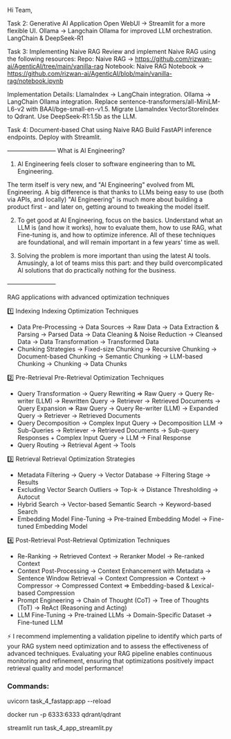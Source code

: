 Hi Team,

Task 2: Generative AI Application
Open WebUI → Streamlit for a more flexible UI.
Ollama → Langchain Ollama for improved LLM orchestration.
LangChain & DeepSeek-R1


Task 3: Implementing Naive RAG
Review and implement Naive RAG using the following resources:
Repo: Naive RAG → https://github.com/rizwan-ai/AgenticAI/tree/main/vanilla-rag
Notebook: Naive RAG Notebook → https://github.com/rizwan-ai/AgenticAI/blob/main/vanilla-rag/notebook.ipynb

Implementation Details:
LlamaIndex → LangChain integration.
Ollama → LangChain Ollama integration.
Replace sentence-transformers/all-MiniLM-L6-v2 with BAAI/bge-small-en-v1.5.
Migrate LlamaIndex VectorStoreIndex to Qdrant.
Use DeepSeek-R1:1.5b as the LLM.


Task 4: Document-based Chat using Naive RAG
Build FastAPI inference endpoints.
Deploy with Streamlit.


————————
What is Al Engineering?

1. Al Engineering feels closer to software engineering than to ML Engineering.

The term itself is very new, and "Al Engineering" evolved from ML Engineering. A big difference is that thanks to LLMs being easy to use (both via APIs, and locally) "Al Engineering" is much more about building a product first - and later on, getting around to tweaking the model itself.

2. To get good at Al Engineering, focus on the basics.
Understand what an LLM is (and how it works), how to evaluate them, how to use RAG, what Fine-tuning is, and how to optimize inference. All of these techniques are foundational, and will remain important in a few years' time as well.

3. Solving the problem is more important than using the latest Al tools.
Amusingly, a lot of teams miss this part: and they build overcomplicated Al solutions that do practically nothing for the business.

————————

RAG applications with advanced optimization techniques

1️⃣ Indexing
Indexing Optimization Techniques
- Data Pre-Processing
 -> Data Sources → Raw Data
 -> Data Extraction & Parsing → Parsed Data
 -> Data Cleaning & Noise Reduction → Cleansed Data
 -> Data Transformation → Transformed Data
- Chunking Strategies
 -> Fixed-size Chunking
 -> Recursive Chunking
 -> Document-based Chunking
 -> Semantic Chunking
 -> LLM-based Chunking
 -> Chunking → Data Chunks

2️⃣ Pre-Retrieval
Pre-Retrieval Optimization Techniques
- Query Transformation
 -> Query Rewriting
 => Raw Query → Query Re-writer (LLM) → Rewritten Query → Retriever → Retrieved Documents
 -> Query Expansion
 => Raw Query → Query Re-writer (LLM) → Expanded Query → Retriever → Retrieved Documents
- Query Decomposition
 -> Complex Input Query → Decomposition LLM → Sub-Queries → Retriever → Retrieved Documents → Sub-query Responses + Complex Input Query → LLM → Final Response
- Query Routing
 -> Retrieval Agent → Tools

3️⃣ Retrieval
Retrieval Optimization Strategies
- Metadata Filtering
 -> Query → Vector Database → Filtering Stage → Results
- Excluding Vector Search Outliers
 -> Top-k
 -> Distance Thresholding
 -> Autocut
- Hybrid Search
 -> Vector-based Semantic Search
 -> Keyword-based Search
- Embedding Model Fine-Tuning
 -> Pre-trained Embedding Model
 -> Fine-tuned Embedding Model

4️⃣ Post-Retrieval
Post-Retrieval Optimization Techniques
- Re-Ranking
 -> Retrieved Context → Reranker Model → Re-ranked Context
- Context Post-Processing
 -> Context Enhancement with Metadata → Sentence Window Retrieval
 -> Context Compression
 => Context → Compressor → Compressed Context
 => Embedding-based & Lexical-based Compression
- Prompt Engineering
 -> Chain of Thought (CoT)
 -> Tree of Thoughts (ToT)
 -> ReAct (Reasoning and Acting)
- LLM Fine-Tuning
 -> Pre-trained LLMs
 -> Domain-Specific Dataset → Fine-tuned LLM

⚡ I recommend implementing a validation pipeline to identify which parts of your RAG system need optimization and to assess the effectiveness of advanced techniques. Evaluating your RAG pipeline enables continuous monitoring and refinement, ensuring that optimizations positively impact retrieval quality and model performance!


### Commands: 
uvicorn task_4_fastapp:app --reload

docker run -p 6333:6333 qdrant/qdrant

streamlit run task_4_app_streamlit.py
